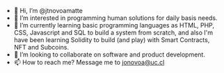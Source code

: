 - 👋 Hi, I’m @jtnovoamatte
- 👀 I’m interested in programming human solutions for daily basis needs.
- 🌱 I’m currently learning basic programming languages as HTML, PHP, CSS, Javascript and SQL to build a system from scratch, and also I'm have been learning Solidity to build (and play) with Smart Contracts, NFT and Subcoins.
- 💞️ I’m looking to collaborate on software and product development.
- 📫 How to reach me? Message me to jonovoa@uc.cl

<!---
jtnovoamatte/jtnovoamatte is a ✨ special ✨ repository because its `README.md` (this file) appears on your GitHub profile.
You can click the Preview link to take a look at your changes.
--->
